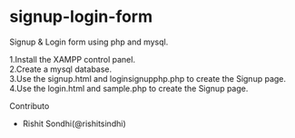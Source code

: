 # signup-login-form
Signup &amp; Login form using php and mysql.
<p>1.Install the XAMPP control panel.<br>
2.Create a mysql database.<br>
3.Use the signup.html and loginsignupphp.php to create the Signup page.<br>
4.Use the login.html and sample.php to create the Signup page.<br></p>

<bold>Contributo</bold>
- Rishit Sondhi(@rishitsindhi)
